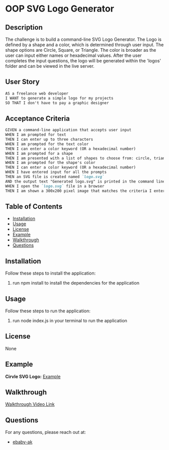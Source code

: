 # OOP SVG Logo Generator

## Description

The challenge is to build a command-line SVG Logo Generator. The Logo is defined by a shape and a color, which is determined through user input. The shape options are Circle, Square, or Triangle. The color is broader as the user can input either names or hexadecimal values. After the user completes the input questions, the logo will be generated within the 'logos' folder and can be viewed in the live server.

## User Story

```md
AS a freelance web developer
I WANT to generate a simple logo for my projects
SO THAT I don't have to pay a graphic designer
```

## Acceptance Criteria

```md
GIVEN a command-line application that accepts user input
WHEN I am prompted for text
THEN I can enter up to three characters
WHEN I am prompted for the text color
THEN I can enter a color keyword (OR a hexadecimal number)
WHEN I am prompted for a shape
THEN I am presented with a list of shapes to choose from: circle, triangle, and square
WHEN I am prompted for the shape's color
THEN I can enter a color keyword (OR a hexadecimal number)
WHEN I have entered input for all the prompts
THEN an SVG file is created named `logo.svg`
AND the output text "Generated logo.svg" is printed in the command line
WHEN I open the `logo.svg` file in a browser
THEN I am shown a 300x200 pixel image that matches the criteria I entered
```
## Table of Contents
- [Installation](#installation)
- [Usage](#usage)
- [License](#license)
- [Example](#example)
- [Walkthrough](#walkthrough)
- [Questions](#questions)

## Installation
Follow these steps to install the application:
1. run npm install to install the dependencies for the application

## Usage
Follow these steps to run the application:
1. run node index.js in your terminal to run the application

## License
None


## Example
**Cirvle SVG Logo:**
[Example](./example/svg-circle.png)

## Walkthrough
[Walkthrough Video Link](https://drive.google.com/file/d/1UoNIMoOlw08XHEUov3UQUz4fcZp7nhcw/view)

## Questions
For any questions, please reach out at:
- [ebaby-ak](https://github.com/ebaby-ak)
